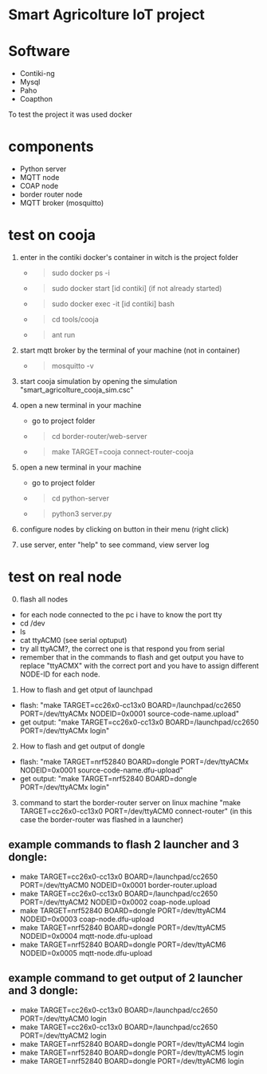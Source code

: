 # Smart Agricolture IoT project


# Software

* Contiki-ng 
* Mysql
* Paho
* Coapthon

To test the project it was used docker

# components

* Python server
* MQTT node
* COAP node
* border router node
* MQTT broker (mosquitto)

# test on cooja

1. enter in the contiki docker's container in witch is the project folder
	* > sudo docker ps -i
	* > sudo docker start [id contiki] (if not already started)
	* > sudo docker exec -it [id contiki] bash
	* > cd tools/cooja
	* > ant run

2. start mqtt broker by the terminal of your machine (not in container)
	* > mosquitto -v

3. start cooja simulation by opening the simulation "smart_agricolture_cooja_sim.csc"

4. open a new terminal in your machine
	* go to project folder
	* > cd border-router/web-server
	* > make TARGET=cooja connect-router-cooja

5. open a new terminal in your machine
	* go to project folder
	* > cd python-server
	* > python3 server.py

6. configure nodes by clicking on button in their menu (right click)

7. use server, enter "help" to see command, view server log

# test on real node

0. flash all nodes
* for each node connected to the pc i have to know the port tty
* cd /dev
* ls
* cat ttyACM0 (see serial optuput)
* try all ttyACM?, the correct one is that respond you from serial
* remember that in the commands to flash and get output you have to replace "ttyACMX" with the correct port and you have to assign different NODE-ID for each node.

1. How to flash and get otput of launchpad
* flash: "make TARGET=cc26x0-cc13x0 BOARD=/launchpad/cc2650 PORT=/dev/ttyACMx NODEID=0x0001 source-code-name.upload"
* get output: "make TARGET=cc26x0-cc13x0 BOARD=/launchpad/cc2650 PORT=/dev/ttyACMx login"

2. How to flash and get output of dongle
* flash: "make TARGET=nrf52840 BOARD=dongle PORT=/dev/ttyACMx NODEID=0x0001 source-code-name.dfu-upload"
* get output: "make TARGET=nrf52840 BOARD=dongle PORT=/dev/ttyACMx login"

3. command to start the border-router server on linux machine "make TARGET=cc26x0-cc13x0 PORT=/dev/ttyACM0 connect-router" (in this case the border-router was flashed in a launcher)	


## example commands to flash 2 launcher and 3 dongle:
* make TARGET=cc26x0-cc13x0 BOARD=/launchpad/cc2650 PORT=/dev/ttyACM0 NODEID=0x0001 border-router.upload
* make TARGET=cc26x0-cc13x0 BOARD=/launchpad/cc2650 PORT=/dev/ttyACM2 NODEID=0x0002 coap-node.upload 
* make TARGET=nrf52840 BOARD=dongle PORT=/dev/ttyACM4 NODEID=0x0003 coap-node.dfu-upload
* make TARGET=nrf52840 BOARD=dongle PORT=/dev/ttyACM5 NODEID=0x0004 mqtt-node.dfu-upload
* make TARGET=nrf52840 BOARD=dongle PORT=/dev/ttyACM6 NODEID=0x0005 mqtt-node.dfu-upload

## example command to get output of 2 launcher and 3 dongle:
* make TARGET=cc26x0-cc13x0 BOARD=/launchpad/cc2650 PORT=/dev/ttyACM0 login
* make TARGET=cc26x0-cc13x0 BOARD=/launchpad/cc2650 PORT=/dev/ttyACM2 login
* make TARGET=nrf52840 BOARD=dongle PORT=/dev/ttyACM4 login
* make TARGET=nrf52840 BOARD=dongle PORT=/dev/ttyACM5 login
* make TARGET=nrf52840 BOARD=dongle PORT=/dev/ttyACM6 login

